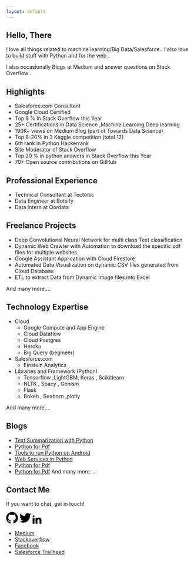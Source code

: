 ```yaml
---
layout: default
---
```

## Hello, There

I love all things related to machine learning/Big Data/Salesforce.. I also love to build stuff with Python and for the web  .

I also occasionally Blogs at Medium and answer questions on Stack Overflow .

## Highlights

- Salesforce.com Consultant
- Google Cloud Certified
- Top 8 % in Stack Overflow this Year
- 25+ Certifications in Data Science ,Machine Learning,Deep learning
- 190K+ views on Medium Blog (part of Towards Data Science)
- Top 8-20% in 3 Kaggle competition (total 12)
- 6th rank in Python Hackerrank
- Site Moderator of Stack Overflow
- Top 20 % in python answers in Stack Overflow this Year
- 70+ Open source contributions on GitHub

## Professional Experience
- Technical Consultant at Tectonic
- Data Engineer at Botsify
- Data Intern at Qordata

## Freelance Projects
- Deep Convolutional Neural Network for multi class Text classification
- Dynamic Web Crawler with Automation to download the specific pdf files for multiple websites.
- Google Assistant Application with Cloud Firestore
- Automated Data Visualization  on dynamic CSV files generated from Cloud Database
- ETL to extract Data from Dynamic Image files into Excel

And many more....

## Technology Expertise
- Cloud
  - Google Compute and App Engine
  - Cloud Dataflow
  - Cloud Postgres
  - Heroku 
  - Big Query (begineer)
- Salesforce.com
  - Einstein Analytics
- Libraries and Framework (Python)
  - Tensorflow ,LightGBM, Keras , Scikitlearn
  - NLTK , Spacy , Genism
  - Flask  
  - Bokeh , Seaborn ,plotly
  
And many more....


## Blogs
- [Text Summarization with Python](https://towardsdatascience.com/text-summarization-in-python-76c0a41f0dc4)
- [Python for Pdf](https://towardsdatascience.com/python-for-pdf-ef0fac2808b0)
- [Tools to run Python on Android](https://towardsdatascience.com/tools-to-run-python-on-android-9060663972b4)
- [Web Services in Python](https://medium.com/@umerfarooq_26378/web-services-in-python-ef81a9067aaf)
- [Python for Pdf](https://towardsdatascience.com/python-for-pdf-ef0fac2808b0)
- [Python for Pdf](https://towardsdatascience.com/python-for-pdf-ef0fac2808b0)
And many more....

## Contact Me

If you want to chat, get in touch!

<div class="contact">
<a href="https://github.com/umer7"><svg height="32" width="32" viewBox="0 0 16 16" xmlns="http://www.w3.org/2000/svg" fill-rule="evenodd" clip-rule="evenodd" stroke-linejoin="round" stroke-miterlimit="1.414"><path d="M8 0C3.58 0 0 3.582 0 8c0 3.535 2.292 6.533 5.47 7.59.4.075.547-.172.547-.385 0-.19-.007-.693-.01-1.36-2.226.483-2.695-1.073-2.695-1.073-.364-.924-.89-1.17-.89-1.17-.725-.496.056-.486.056-.486.803.056 1.225.824 1.225.824.714 1.223 1.873.87 2.33.665.072-.517.278-.87.507-1.07-1.777-.2-3.644-.888-3.644-3.953 0-.873.31-1.587.823-2.147-.083-.202-.358-1.015.077-2.117 0 0 .672-.215 2.2.82.638-.178 1.323-.266 2.003-.27.68.004 1.364.092 2.003.27 1.527-1.035 2.198-.82 2.198-.82.437 1.102.163 1.915.08 2.117.513.56.823 1.274.823 2.147 0 3.073-1.87 3.75-3.653 3.947.287.246.543.735.543 1.48 0 1.07-.01 1.933-.01 2.195 0 .215.144.463.55.385C13.71 14.53 16 11.534 16 8c0-4.418-3.582-8-8-8"/></svg></a>
<a href="https://twitter.com/umerfarooq807"><svg height="32" width="32" viewBox="0 0 16 16" xmlns="http://www.w3.org/2000/svg" fill-rule="evenodd" clip-rule="evenodd" stroke-linejoin="round" stroke-miterlimit="1.414"><path d="M16 3.038c-.59.26-1.22.437-1.885.517.677-.407 1.198-1.05 1.443-1.816-.634.375-1.337.648-2.085.795-.598-.638-1.45-1.036-2.396-1.036-1.812 0-3.282 1.468-3.282 3.28 0 .258.03.51.085.75C5.152 5.39 2.733 4.084 1.114 2.1.83 2.583.67 3.147.67 3.75c0 1.14.58 2.143 1.46 2.732-.538-.017-1.045-.165-1.487-.41v.04c0 1.59 1.13 2.918 2.633 3.22-.276.074-.566.114-.865.114-.21 0-.416-.02-.617-.058.418 1.304 1.63 2.253 3.067 2.28-1.124.88-2.54 1.404-4.077 1.404-.265 0-.526-.015-.783-.045 1.453.93 3.178 1.474 5.032 1.474 6.038 0 9.34-5 9.34-9.338 0-.143-.004-.284-.01-.425.64-.463 1.198-1.04 1.638-1.7z" fill-rule="nonzero"/></svg></a>
<a href="https://www.linkedin.com/in/umer7/"><svg xmlns="http://www.w3.org/2000/svg" width="24" height="24" viewBox="0 0 24 24"><path d="M4.98 3.5c0 1.381-1.11 2.5-2.48 2.5s-2.48-1.119-2.48-2.5c0-1.38 1.11-2.5 2.48-2.5s2.48 1.12 2.48 2.5zm.02 4.5h-5v16h5v-16zm7.982 0h-4.968v16h4.969v-8.399c0-4.67 6.029-5.052 6.029 0v8.399h4.988v-10.131c0-7.88-8.922-7.593-11.018-3.714v-2.155z"/></svg></a>
</div>

- [Medium](https://medium.com/@umerfarooq_26378)
- [Stackoverflow](https://stackoverflow.com/users/5450900/umer)
- [Facebook](https://www.facebook.com/umer09)
- [Salesforce Trailhead](https://trailhead.salesforce.com/me/ufarooq3)


